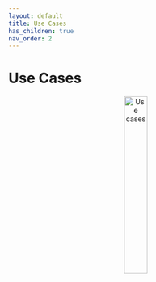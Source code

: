 ```yaml
---
layout: default
title: Use Cases
has_children: true
nav_order: 2
---
```


# Use Cases

<center>
    <a href="http://www.plantuml.com/plantuml/proxy?cache=no&src=https://raw.githubusercontent.com/orion-services/users/feature/architecture/docs/usecases/UseCases.puml">
        <img src="http://www.plantuml.com/plantuml/proxy?cache=no&src=https://raw.githubusercontent.com/orion-services/users/feature/architecture/docs/usecases/UseCases.puml" alt="Use cases" width="30%" height="30%"/>
    </a>
</center>
